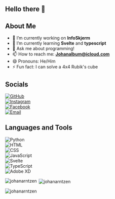 ## Hello there 👋

## About Me  
- 🔭 I’m currently working on **InfoSkjerm**  
- 🌱 I’m currently learning **Svelte** and **typescript**  
- 💬 Ask me about programming!
- 📫 How to reach me: **Johanalbum@icloud.com**
- 😄 Pronouns: He/Him
- ⚡ Fun fact: I can solve a 4x4 Rubik's cube

## Socials   
[![GitHub](https://img.shields.io/badge/GitHub-JohanArntzen-blue?style=flat&logo=github)](https://github.com/JohanArntzen)<br>
[![Instagram](https://img.shields.io/badge/Instagram-Johan_Arntzen-red?style=flat&logo=instagram)](https://instagram.com/johan_arntzen)<br> 
[![Facebook](https://img.shields.io/badge/Facebook-Johan_Arntzen-1877F2?style=flat&logo=facebook&logoColor=white)](https://facebook.com/johan.arntzen.96)<br>
[![Email](https://img.shields.io/badge/Gmail-Johan.A.Arntzen@gmail.com-D14836?style=flat&logo=gmail&logoColor=white)](mailto:Johan.A.Arntzen@gmail.com)
## Languages and Tools   
![Python](https://img.shields.io/badge/Python-3776AB?style=flat&logo=python&logoColor=white) <br>
![HTML](https://img.shields.io/badge/HTML-E34F26?style=flat&logo=html5&logoColor=white) <br>
![CSS](https://img.shields.io/badge/CSS-1572B6?style=flat&logo=css3&logoColor=white) <br>
![JavaScript](https://img.shields.io/badge/JavaScript-F7DF1E?style=flat&logo=javascript&logoColor=black) <br>
![Svelte](https://img.shields.io/badge/Svelte-FF3E00?style=flat&logo=svelte&logoColor=white) <br>
![TypeScript](https://img.shields.io/badge/TypeScript-3178C6?style=flat&logo=typescript&logoColor=white) <br>
![Adobe XD](https://img.shields.io/badge/Adobe%20XD-FF61F6?style=flat&logo=adobe-xd&logoColor=white) <br>







<p><img align="left" src="https://github-readme-stats.vercel.app/api/top-langs?username=johanarntzen&show_icons=true&locale=en&layout=compact" alt="johanarntzen" /></p>

<p>&nbsp;<img align="center" src="https://github-readme-stats.vercel.app/api?username=johanarntzen&show_icons=true&theme=dark&locale=en" alt="johanarntzen" /></p>

<p><img align="center" src="https://github-readme-streak-stats.herokuapp.com/?user=johanarntzen&" alt="johanarntzen" /></p>
